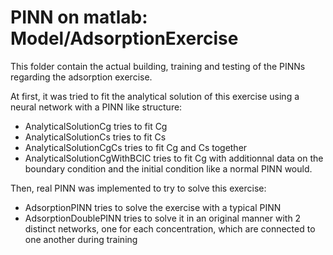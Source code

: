 # PINN on matlab: Model/AdsorptionExercise

This folder contain the actual building, training and testing of the PINNs regarding the adsorption exercise.

At first, it was tried to fit the analytical solution of this exercise using a neural network with a PINN like structure:
- AnalyticalSolutionCg tries to fit Cg
- AnalyticalSolutionCs tries to fit Cs
- AnalyticalSolutionCgCs tries to fit Cg and Cs together
- AnalyticalSolutionCgWithBCIC tries to fit Cg with additionnal data on the boundary condition and the initial condition like a normal PINN would.

Then, real PINN was implemented to try to solve this exercise:
- AdsorptionPINN tries to solve the exercise with a typical PINN 
- AdsorptionDoublePINN tries to solve it in an original manner with 2 distinct networks, one for each concentration, which are connected to one another during training 

